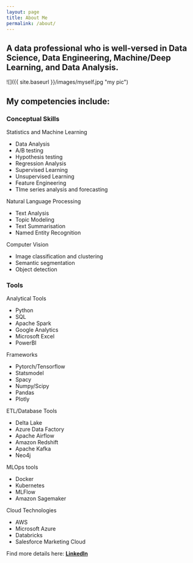 ```yaml
---
layout: page
title: About Me
permalink: /about/
---
```


## A data professional who is well-versed in Data Science, Data Engineering, Machine/Deep Learning, and Data Analysis.

![]({{ site.baseurl }}/images/myself.jpg "my pic")

## My competencies include: 

### Conceptual Skills

Statistics and Machine Learning
- Data Analysis
- A/B testing
- Hypothesis testing
- Regression Analysis
- Supervised Learning
- Unsupervised Learning
- Feature Engineering
- TIme series analysis and forecasting


Natural Language Processing
- Text Analysis
- Topic Modeling
- Text Summarisation
- Named Entity Recognition

Computer Vision
- Image classification and clustering
- Semantic segmentation
- Object detection


### Tools

Analytical Tools
- Python
- SQL
- Apache Spark
- Google Analytics
- Microsoft Excel
- PowerBI

Frameworks
- Pytorch/Tensorflow
- Statsmodel
- Spacy
- Numpy/Scipy
- Pandas
- Plotly

ETL/Database Tools
- Delta Lake
- Azure Data Factory
- Apache Airflow
- Amazon Redshift
- Apache Kafka
- Neo4j

MLOps tools
- Docker
- Kubernetes
- MLFlow
- Amazon Sagemaker

Cloud Technologies
- AWS
- Microsoft Azure
- Databricks
- Salesforce Marketing Cloud

Find more details here: **[LinkedIn](https://www.linkedin.com/in/ashish-kashav/)** 

